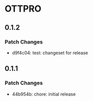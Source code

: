 # OTTPRO

## 0.1.2

### Patch Changes

- d9f4c04: test: changeset for release

## 0.1.1

### Patch Changes

- 44b954b: chore: initial release
